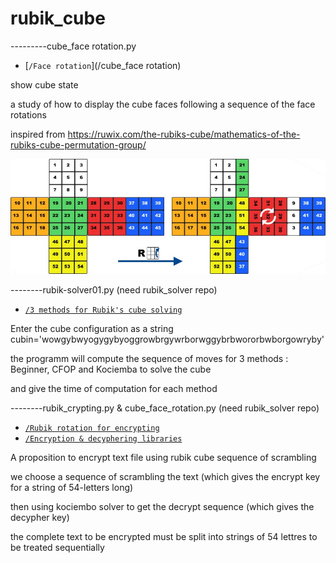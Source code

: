 # rubik_cube
---------cube_face rotation.py 

 * [`/Face rotation`](/cube_face rotation)

show cube state

a study of how to display the cube faces following a sequence of the face rotations

inspired from https://ruwix.com/the-rubiks-cube/mathematics-of-the-rubiks-cube-permutation-group/

[<img src=https://github.com/jdavid54/rubik_cube/blob/master/mathematics-permutation-group.jpg />](https://ruwix.com/the-rubiks-cube/mathematics-of-the-rubiks-cube-permutation-group/)

--------rubik-solver01.py (need rubik_solver repo)

 * [`/3 methods for Rubik's cube solving`](/rubik-solver01)

Enter the cube configuration as a string cubin='wowgybwyogygybyoggrowbrgywrborwggybrbwororbwborgowryby'

the programm will compute the sequence of moves for 3 methods : Beginner, CFOP and Kociemba to solve the cube

and give the time of computation for each method

--------rubik_crypting.py & cube_face_rotation.py (need rubik_solver repo)

 * [`/Rubik rotation for encrypting`](/rubik_crypting)
 * [`/Encryption & decyphering libraries`](/cube_face_rotation)

A proposition to encrypt text file using rubik cube sequence of scrambling 

we choose a sequence of scrambling the text (which gives the encrypt key for a string of 54-letters long)

then using kociembo solver to get the decrypt sequence (which gives the decypher key)

the complete text to be encrypted must be split into strings of 54 lettres to be treated sequentially 


